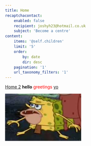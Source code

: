 ```yaml
---
title: Home
recaptchacontact:
    enabled: false
    recipient: joshyh23@hotmail.co.uk
    subject: 'Become a centre'
content:
    items: '@self.children'
    limit: '5'
    order:
        by: date
        dir: desc
    pagination: '1'
    url_taxonomy_filters: '1'
---
```


[Home 2](/home/home2)
<b>hello</b>
<span style="color: red;">greetings</span>
[yo](https://www.google.com)


![](55181940.jpg)